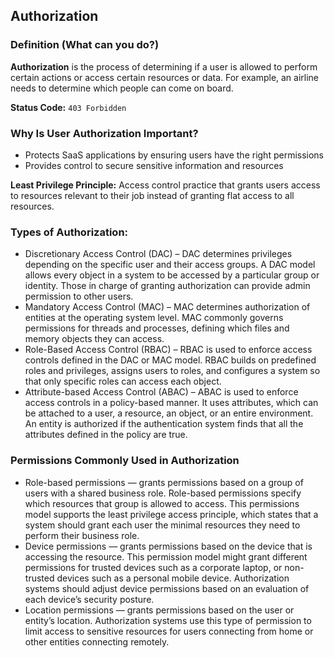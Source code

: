 ## Authorization

### Definition (What can you do?)

**Authorization** is the process of determining if a user is allowed to perform certain actions or access certain resources or data. For example, an airline needs to determine which people can come on board.

**Status Code:** `403 Forbidden`

### Why Is User Authorization Important?

- Protects SaaS applications by ensuring users have the right permissions
- Provides control to secure sensitive information and resources
  
**Least Privilege Principle:** Access control practice that grants users access to resources relevant to their job instead of granting flat access to all resources.

### Types of Authorization:
- Discretionary Access Control (DAC)‍ – DAC determines privileges depending on the specific user and their access groups. A DAC model allows every object in a system to be accessed by a particular group or identity. Those in charge of granting authorization can provide admin permission to other users.
- Mandatory Access Control (MAC) – MAC determines authorization of entities at the operating system level. MAC commonly governs permissions for threads and processes, defining which files and memory objects they can access. 
- Role-Based Access Control (RBAC) – RBAC is used to enforce access controls defined in the DAC or MAC model. RBAC builds on predefined roles and privileges, assigns users to roles, and configures a system so that only specific roles can access each object.
- Attribute-based Access Control (ABAC) – ABAC is used to enforce access controls in a policy-based manner. It uses attributes, which can be attached to a user, a resource, an object, or an entire environment. An entity is authorized if the authentication system finds that all the attributes defined in the policy are true.

### Permissions Commonly Used in Authorization
- Role-based permissions — grants permissions based on a group of users with a shared business role. Role-based permissions specify which resources that group is allowed to access. This permissions model supports the least privilege access principle, which states that a system should grant each user the minimal resources they need to perform their business role.
- Device permissions — grants permissions based on the device that is accessing the resource. This permission model might grant different permissions for trusted devices such as a corporate laptop, or non-trusted devices such as a personal mobile device. Authorization systems should adjust device permissions based on an evaluation of each device’s security posture.
- Location permissions — grants permissions based on the user or entity’s location. Authorization systems use this type of permission to limit access to sensitive resources for users connecting from home or other entities connecting remotely.